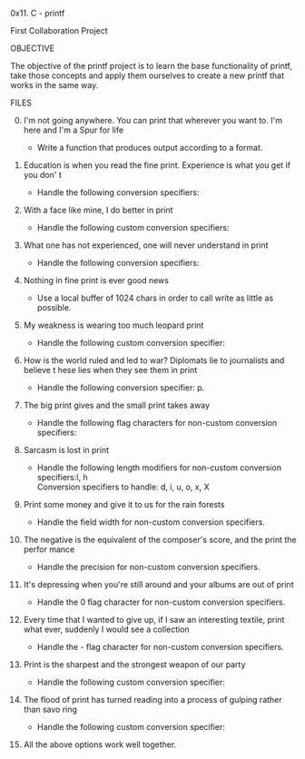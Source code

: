 0x11. C - printf

First Collaboration Project                                                                    

OBJECTIVE

The objective of the printf project is to learn the base functionality of printf, take those concepts and apply them ourselves to create a new printf that works in the same way.                                                                                    

FILES

0. I'm not going anywhere. You can print that wherever you want to. I'm here and I'm
 a Spur for life                                                                    
	- Write a function that produces output according to a format.                        
                                                                                    
                                                                                    
1. Education is when you read the fine print. Experience is what you get if you don'
t                                                                                   
	- Handle the following conversion specifiers:

2. With a face like mine, I do better in print                                      
	- Handle the following custom conversion specifiers:                                  
                                                                                    
3. What one has not experienced, one will never understand in print                 

	- Handle the following conversion specifiers:                                         
                                                                                    
4. Nothing in fine print is ever good news                                          
	- Use a local buffer of 1024 chars in order to call write as little as possible.      
                                                                                    
5. My weakness is wearing too much leopard print                                    
	- Handle the following custom conversion specifier:                                   
                                                                                    
6. How is the world ruled and led to war? Diplomats lie to journalists and believe t
hese lies when they see them in print                                               
	- Handle the following conversion specifier: p.                                                                                                                         
7. The big print gives and the small print takes away                               
	- Handle the following flag characters for non-custom conversion specifiers:          
                                                                                    
8. Sarcasm is lost in print                                                         
	- Handle the following length modifiers for non-custom conversion specifiers:l, h                                 
Conversion specifiers to handle: d, i, u, o, x, X                                   
                                                                                    
9. Print some money and give it to us for the rain forests                          

	- Handle the field width for non-custom conversion specifiers.                        
                                                                                    
10. The negative is the equivalent of the composer's score, and the print the perfor
mance                                                                               
	- Handle the precision for non-custom conversion specifiers.                          
                                                                                    
11. It's depressing when you're still around and your albums are out of print       

	- Handle the 0 flag character for non-custom conversion specifiers.                   
                                                                                    
12. Every time that I wanted to give up, if I saw an interesting textile, print what
 ever, suddenly I would see a collection                                            
	- Handle the - flag character for non-custom conversion specifiers.
                                                        

13. Print is the sharpest and the strongest weapon of our party

	- Handle the following custom conversion specifier:                                   
                                                                                    
14. The flood of print has turned reading into a process of gulping rather than savo
ring                                                                                
	- Handle the following custom conversion specifier:                                   
                                                                                    
15. All the above options work well together.
